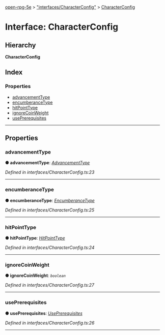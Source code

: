 [open-rpg-5e](../README.md) > ["interfaces/CharacterConfig"](../modules/_interfaces_characterconfig_.md) > [CharacterConfig](../interfaces/_interfaces_characterconfig_.characterconfig.md)

# Interface: CharacterConfig

## Hierarchy

**CharacterConfig**

## Index

### Properties

* [advancementType](_interfaces_characterconfig_.characterconfig.md#advancementtype)
* [encumberanceType](_interfaces_characterconfig_.characterconfig.md#encumberancetype)
* [hitPointType](_interfaces_characterconfig_.characterconfig.md#hitpointtype)
* [ignoreCoinWeight](_interfaces_characterconfig_.characterconfig.md#ignorecoinweight)
* [usePrerequisites](_interfaces_characterconfig_.characterconfig.md#useprerequisites)

---

## Properties

<a id="advancementtype"></a>

###  advancementType

**● advancementType**: *[AdvancementType](../enums/_interfaces_characterconfig_.advancementtype.md)*

*Defined in interfaces/CharacterConfig.ts:23*

___
<a id="encumberancetype"></a>

###  encumberanceType

**● encumberanceType**: *[EncumberanceType](../enums/_interfaces_characterconfig_.encumberancetype.md)*

*Defined in interfaces/CharacterConfig.ts:25*

___
<a id="hitpointtype"></a>

###  hitPointType

**● hitPointType**: *[HitPointType](../enums/_interfaces_characterconfig_.hitpointtype.md)*

*Defined in interfaces/CharacterConfig.ts:24*

___
<a id="ignorecoinweight"></a>

###  ignoreCoinWeight

**● ignoreCoinWeight**: *`boolean`*

*Defined in interfaces/CharacterConfig.ts:27*

___
<a id="useprerequisites"></a>

###  usePrerequisites

**● usePrerequisites**: *[UsePrerequisites](_interfaces_characterconfig_.useprerequisites.md)*

*Defined in interfaces/CharacterConfig.ts:26*

___

